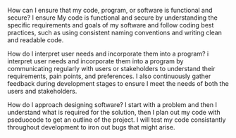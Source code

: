 How can I ensure that my code, program, or software is functional and secure?
  I ensure My code is functional and secure by understanding the specific requirements and goals of my software and follow coding best practices, such as using consistent naming conventions and writing clean and readable code.
  
How do I interpret user needs and incorporate them into a program?
  i interpret user needs and incorporate them into a program by communicating regularly with users or stakeholders to understand their requirements, pain points, and preferences. I also continuously gather feedback during development stages to ensure I meet the needs of both the users and stakeholders.
  
How do I approach designing software?
  I start with a problem and then I understand what is required for the solution, then I plan out my code with pseduocode to get an outline of the project. I will test my code consistantly throughout development to iron out bugs that might arise. 
